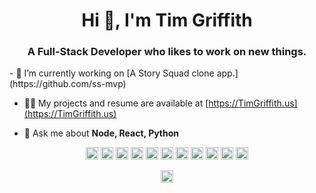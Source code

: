 <h1 align="center">Hi 👋, I'm Tim Griffith</h1>
<h3 align="center">A Full-Stack Developer who likes to work on new things.</h3>
- 🔭 I’m currently working on [A Story Squad clone app.](https://github.com/ss-mvp)

- 👨‍💻 My projects and resume are available at [https://TimGriffith.us](https://TimGriffith.us)

- 💬 Ask me about **Node, React, Python**

<p align="center">
    <img src="https://github.com/FortAwesome/Font-Awesome/blob/master/svgs/brands/react.svg" alt="react" width="20" height="20"/> 
    <img src="https://github.com/FortAwesome/Font-Awesome/blob/master/svgs/brands/aws.svg" alt="aws" width="20" height="20"/> 
    <img src="https://github.com/FortAwesome/Font-Awesome/blob/master/svgs/brands/bootstrap.svg" alt="bootstrap" width="20" height="20"/> 
    <img src="https://github.com/FortAwesome/Font-Awesome/blob/master/svgs/brands/css3-alt.svg" alt="css3" width="20" height="20"/> 
    <img src="https://github.com/FortAwesome/Font-Awesome/blob/master/svgs/brands/docker.svg" alt="docker" width="20" height="20"/> 
    <img src="https://github.com/FortAwesome/Font-Awesome/blob/master/svgs/brands/html5.svg" alt="html5" width="20" height="20"/> 
    <img src="https://github.com/FortAwesome/Font-Awesome/blob/master/svgs/brands/js-square.svg" alt="javascript" width="20" height="20"/> 
    <!-- <img src="https://konpa.github.io/devicon/devicon.git/icons/typescript/typescript-original.svg" alt="typescript" width="20" height="20"/>  -->
    <!-- <img src="https://konpa.github.io/devicon/devicon.git/icons/postgresql/postgresql-original-wordmark.svg" alt="postgresql" width="20" height="20"/>  -->
    <img src="https://github.com/FortAwesome/Font-Awesome/blob/master/svgs/brands/sass.svg" alt="sass" width="20" height="20"/> 
    <img src="https://github.com/FortAwesome/Font-Awesome/blob/master/svgs/brands/node.svg" alt="nodejs" width="20" height="20"/> 
    <img src="https://github.com/FortAwesome/Font-Awesome/blob/master/svgs/brands/python.svg" alt="python" width="20" height="20"/> 
    <img src="https://github.com/FortAwesome/Font-Awesome/blob/master/svgs/brands/linux.svg" alt="linux" width="20" height="20"/> 
    <!-- <img src="https://konpa.github.io/devicon/devicon.git/icons/redux/redux-original.svg" alt="redux" width="20" height="20"/>  -->
    <!-- <img src="https://konpa.github.io/devicon/devicon.git/icons/express/express-original-wordmark.svg" alt="express" width="20" height="20"/></p><p align="center"> <img src="https://github-readme-stats.vercel.app/api?username=grifmang&show_icons=true" alt="grifmang" /> </p> -->

<p align="center">
<a href="https://twitter.com/tim_the_ninja" target="blank"><img align="center" src="https://cdn.jsdelivr.net/npm/simple-icons@3.0.1/icons/twitter.svg" alt="tim_the_ninja" height="20" width="20" /></a>
</p>
